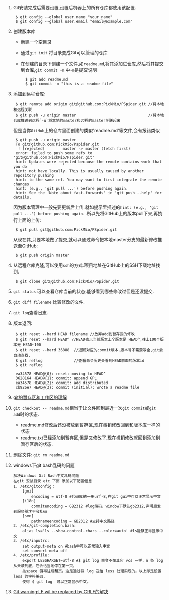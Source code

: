 1. Git安装完成后需要设置,设置后机器上的所有仓库都使用该配置.

		$ git config --global user.name "your name"
		$ git config --global user.email "email@example.com"
2. 创建版本库
	- 新建一个空目录
	- 通过`git init` 将目录变成Git可以管理的仓库
	- 在创建的目录下创建一个文件,如`readme.md`,将其添加进仓库,然后将其提交到仓库,`git commit -m` 中`-m`是提交说明
			
			$ git add readme.md
			$ git commit -m "this is a readme file"

3. 添加到远程仓库:
		
		$ git remote add origin git@github.com:PickMio/PSpider.git //将本地和远程关联 
		$ git push -u origin master                                //将本地仓库推送到远程`-u`将本地的master和远程的master关联起来
	但是当你`GitHub`上的仓库里面创建的类似'readme.md'等文件,会有报错类似
		
		$ git push -u origin master
		To git@github.com:PickMio/Pspider.git
		 ! [rejected]        master -> master (fetch first)
		error: failed to push some refs to 'git@github.com:PickMio/Pspider.git'
		hint: Updates were rejected because the remote contains work that you do
		hint: not have locally. This is usually caused by another repository pushing
		hint: to the same ref. You may want to first integrate the remote changes
		hint: (e.g., 'git pull ...') before pushing again.
		hint: See the 'Note about fast-forwards' in 'git push --help' for details.
	因为版本管理中一般先要更新后上传.就如提示里描述的`hint: (e.g., 'git pull ...') before pushing again.`.所以先将GitHub上的版本pull下来,再执行上面的上传:
		
		$ git pull git@github.com:PickMio/PSpider.git
	从现在其,只要本地做了提交,就可以通过命令把本地master分支的最新修改推送至GitHub:

		$ git push origin master

4. 从远程仓库克隆,可以使用`ssh`的方式.项目地址在GitHub上的SSH下载地址找到.

		$ git clone git@github.com:PickMio/PSpider.git

5. `git status` 可以查看仓库当前的状态.能够看到哪些修改过但是还没提交.
6. `git diff filename` 比较修改的文件.
7. `git log`查看日志.
8. 版本退回:

		$ git reset --hard HEAD filename //放弃add到暂存区的修改 
		$ git reset --hard HEAD^ //HEAD表示当前版本上个版本是 HEAD^,往上100个版本是 HEAD~100
		$ git reset --hard 36888  //退回对应的commit版本.版本号不需要写全,git会自动查找.
		$ git reflog              //查看命令历史会看到HEAD前面的版本id
		$ git reflog

		ea34578 HEAD@{0}: reset: moving to HEAD^
		3628164 HEAD@{1}: commit: append GPL
		ea34578 HEAD@{2}: commit: add distributed
		cb926e7 HEAD@{3}: commit (initial): wrote a readme file

9. [git的暂存区和工作区的理解](http://dwz.cn/2iD47N)
10. `git checkout -- readme.md`相当于让文件回到最近一次`git commit`或`git add`时的状态.
	- readme.md修改后还没被放到暂存区,现在撤销修改回到和版本库一样的状态
	- readme.txt已经添加到暂存区,但是又修改了.现在撤销修改就回到添加到暂存区后的状态.
11. 删除文件: `git rm readme.md`
12. windows下git bash乱码的问题
	
		解决Windows Git Bash中文乱码问题
		在git 安装目录 etc 下面 添加以下配置信息
		1. /etc/gitconfig：	
			[gui]
				encoding = utf-8 #代码库统一用urf-8,在git gui中可以正常显示中文
			[i18n]
				commitencoding = GB2312 #log编码，window下默认gb2312,声明后发到服务器才不会乱码
			[svn]
				pathnameencoding = GB2312 #支持中文路径
		2. /etc/git-completion.bash:
			alias ls='ls --show-control-chars --color=auto' #ls能够正常显示中文
		3. /etc/inputrc:
			set output-meta on #bash中可以正常输入中文
			set convert-meta off
		4. /etc/profile:
	        export LESSHARSET=utf-8 #$ git log 命令不像其它 vcs 一样，n 条 log 从头滚到底，它会恰当地停在第一页，
			按space 键再往后翻页。这是通过将 log 送给 less 处理实现的。以上即是设置 less 的字符编码，
			使得 $ git log  可以正常显示中文。

13. [Git warning:LF wil be replaced by CRLF的解决](http://blog.csdn.net/feng88724/article/details/11600375)